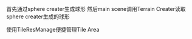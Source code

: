 首先通过sphere creater生成球形
然后main scene调用Terrain Creater读取sphere creater生成的球形


使用TileResManage便捷管理Tile Area
